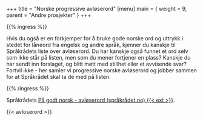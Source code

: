 +++
title = "Norske progressive avløserord"
[menu]
main = { weight = 9, parent = "Andre prosjekter" }
+++

{{% ingress %}}

<!-- markdownlint-disable MD001 MD009 -->

Hvis du også er en forkjemper for å bruke gode norske ord og uttrykk i stedet for låneord
fra engelsk og andre språk, kjenner du kanskje til Språkrådets liste over avløserord. Du
har kanskje også funnet et ord selv som ikke står på listen, men som du mener fortjener en
plass? Kanskje du har sendt inn forslaget, og blitt møtt med stillhet eller et avvisende
svar? Fortvil ikke - her samler vi progressive norske avløserord og jobber sammen for at
Språkrådet skal ta de med på listen.

{{% /ingress %}}

Språkrådets [På godt norsk - avløserord (språkrådet.no) {{< ext >}}][sprakradet-avloser].

{{< avloserord >}}

[sprakradet-avloser]: https://www.sprakradet.no/sprakhjelp/Skriverad/Avloeysarord/

